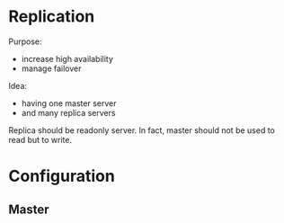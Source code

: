 # Replication

Purpose:

- increase high availability
- manage failover

Idea:

- having one master server
- and many replica servers

Replica should be readonly server.
In fact, master should not be used to read but to write.

# Configuration

## Master
